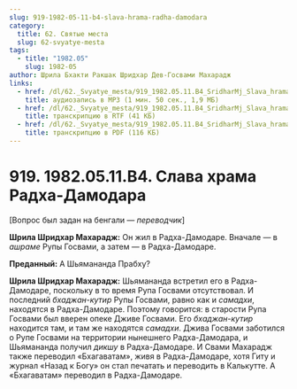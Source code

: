 ```yaml
---
slug: 919-1982-05-11-b4-slava-hrama-radha-damodara
category:
  title: 62. Святые места
  slug: 62-svyatye-mesta
tags:
  - title: "1982.05"
    slug: 1982-05
author: Шрила Бхакти Ракшак Шридхар Дев-Госвами Махарадж
links:
  - href: /dl/62._Svyatye_mesta/919_1982.05.11.B4_SridharMj_Slava_hrama_Radha-Damodara.mp3
    title: аудиозапись в MP3 (1 мин. 50 сек., 1,9 МБ)
  - href: /dl/62._Svyatye_mesta/919_1982.05.11.B4_SridharMj_Slava_hrama_Radha-Damodara.rtf
    title: транскрипцию в RTF (41 КБ)
  - href: /dl/62._Svyatye_mesta/919_1982.05.11.B4_SridharMj_Slava_hrama_Radha-Damodara.pdf
    title: транскрипцию в PDF (116 КБ)
---
```


# 919. 1982.05.11.B4. Слава храма Радха-Дамодара

[Вопрос был задан на бенгали — *переводчик*]

**Шрила Шридхар Махарадж:** Он жил в Радха-Дамодаре. Вначале — в *ашраме* Рупы Госвами, а затем — в Радха-Дамодаре.

**Преданный:** А Шьямананда Прабху?

**Шрила Шридхар Махарадж:** Шьямананда встретил его в Радха-Дамодаре, поскольку в то время Рупа Госвами отсутствовал. И последний *бхаджан-кутир* Рупы Госвами, равно как и *самадхи*, находятся в Радха-Дамодаре. Поэтому говорится: в старости Рупа Госвами был вверен опеке Дживе Госвами. Его *бхаджан-кутир* находится там, и там же находятся *самадхи*. Джива Госвами заботился о Рупе Госвами на территории нынешнего Радха-Дамодара, и Шьямананда получил *дикшу* в Радха-Дамодаре. И Свами Махарадж также переводил «Бхагаватам», живя в Радха-Дамодаре, хотя Гиту и журнал «Назад к Богу» он стал печатать и переводить в Калькутте. А «Бхагаватам» переводил в Радха-Дамодаре.

